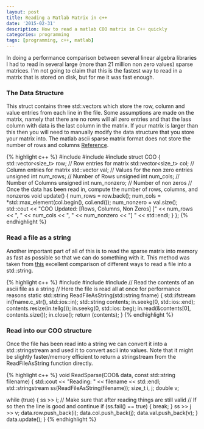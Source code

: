 ```yaml
---
layout: post
title: Reading a Matlab Matrix in c++
date: '2015-02-31'
description: How to read a matlab COO matrix in C++ quickly
categories: programming
tags: [programming, c++, matlab]
---
```


In doing a performance comparison between several linear algebra libraries I had to read in several large (more than 21 million non zero values) sparse matrices. I'm not going to claim that this is the fastest way to read in a matrix that is stored on disk, but for me it was fast enough. 

### The Data Structure

This struct contains three std::vectors which store the row, column and value entries from each line in the file. Some assumptions are made on the matrix, namely that there are no rows will all zero entries and that the lass column with data is the last column in the matrix. If your matrix is larger than this then you will need to manually modify the data structure that you store your matrix into. The matlab ascii sparse matrix format does not store the number of rows and columns [Reference](http://bebop.cs.berkeley.edu/smc/formats/matlab.html).

{% highlight c++ %}
#include <iostream>
#include <vector>
#include <algorithm>
struct COO {
  std::vector<size_t> row;     // Row entries for matrix
  std::vector<size_t> col;     // Column entries for matrix
  std::vector<double> val;     // Values for the non zero entries
  unsigned int num_rows;       // Number of Rows
  unsigned int num_cols;       // Number of Columns
  unsigned int num_nonzero;    // Number of non zeros
  // Once the data has been read in, compute the number of rows, columns, and nonzeros
  void update() {
    num_rows = row.back();
    num_cols = *std::max_element(col.begin(), col.end());
    num_nonzero = val.size();
    std::cout << "COO Updated: [Rows, Columns, Non Zeros] [" << num_rows << ", " << num_cols << ", " << num_nonzero << "] " << std::endl;
  }
};
{% endhighlight %}


### Read a file as a string

Another important part of all of this is to read the sparse matrix into memory as fast as possible so that we can do something with it. This method was taken from [this](http://insanecoding.blogspot.com/2011/11/how-to-read-in-file-in-c.html) excellent comparison of different ways to read a file into a std::string.

{% highlight c++ %}
#include <string>
#include <sstream>
#include <fstream>
// Read the contents of an ascii file as a string
// Here the file is read all at once for performance reasons
static std::string ReadFileAsString(std::string fname) {
  std::ifstream in(fname.c_str(), std::ios::in);
  std::string contents;
  in.seekg(0, std::ios::end);
  contents.resize(in.tellg());
  in.seekg(0, std::ios::beg);
  in.read(&contents[0], contents.size());
  in.close();
  return (contents);
}
{% endhighlight %}

### Read into our COO structure

Once the file has been read into a string we can convert it into a std::stringstream and used it to convert ascii into values. Note that it might be slightly faster/memory efficient to return a stringstream from the ReadFileAsString function directly. 

{% highlight c++ %}
void ReadSparse(COO& data, const std::string filename) {
  std::cout << "Reading: " << filename << std::endl;
  std::stringstream ss(ReadFileAsString(filename));
  size_t i, j;
  double v;

  while (true) {
    ss >> i;
    // Make sure that after reading things are still valid
    // If so then the line is good and continue
    if (ss.fail() == true) {
      break;
    }
    ss >> j >> v;
    data.row.push_back(i);
    data.col.push_back(j);
    data.val.push_back(v);
  }
  data.update();
}
{% endhighlight %}


